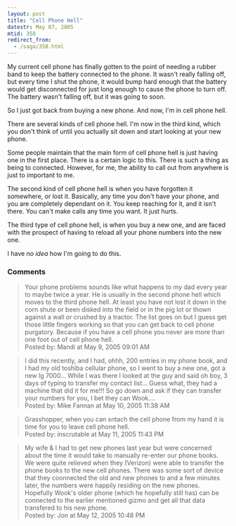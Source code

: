 ```yaml
---
layout: post
title: "Cell Phone Hell"
datestr: May 07, 2005
mtid: 358
redirect_from:
  - /saga/358.html
---
```


My current cell phone has finally gotten to the point of needing a rubber band to keep the battery connected to the phone.  It wasn't really falling off, but every time I shut the phone, it would bump hard enough that the battery would get disconnected for just long enough to cause the phone to turn off.  The battery wasn't falling off, but it was going to soon.

So I just got back from buying a new phone.  And now, I'm in cell phone hell.

There are several kinds of cell phone hell.  I'm now in the third kind, which you don't think of until you actually sit down and start looking at your new phone.

Some people maintain that the main form of cell phone hell is just having one in the first place.  There is a certain logic to this.  There is such a thing as being to connected.  However, for me, the ability to call out from anywhere is just to important to me.

The second kind of cell phone hell is when you have forgotten it somewhere, or lost it.  Basically, any time you don't have your phone, and you are completely dependant on it.  You keep reaching for it, and it isn't there.  You can't make calls any time you want.  It just hurts.

The third type of cell phone hell, is when you buy a new one, and are faced with the prospect of having to reload all your phone numbers into the new one.

I have *no idea* how I'm going to do this.

### Comments

<blockquote>
Your phone problems sounds like what happens to my dad every year to maybe twice a year.  He is usually in the second phone hell which moves to the third phone hell. At least you have not lost it down in the corn shute or been disked into the field or in the pig lot or thown against a wall or crushed by a tractor. The list goes on but I guess get those little fingers working so that you can get back to cell phone purgatory. Because if you have a cell phone you never are more than one foot out of cell phone hell. 

 
<div class="comment-meta">Posted by: Mandi at May  9, 2005 09:01 AM</div> </blockquote>

<blockquote>
I did this recently, and I had, ohhh, 200 entries in my phone book, and I had my old toshiba cellular phone, so I went to buy a new one, got a new lg 7000...  While I was there I looked at the guy and said oh boy, 3 days of typing to transfer my contact list...  Guess what, they had a machine that did it for me!!!  So go down and ask if they can transfer your numbers for you, I bet they can Wook....
<div class="comment-meta">Posted by: Mike Fannan at May 10, 2005 11:38 AM</div> </blockquote>

<blockquote>
Grasshopper, when you can sntach the cell phone from my hand it is time for you to leave cell phone hell.
<div class="comment-meta">Posted by: inscrutable at May 11, 2005 11:43 PM</div> </blockquote>

<blockquote>
My wife & I had to get new phones last year but were concerned about the time it would take to manually re-enter our phone books.  We were quite relieved when they (Verizon) were able to transfer the phone books to the new cell phones.  There was some sort of device that they coonnected the old and new phones to and a few minutes later, the numbers were happily residing on the new phones.  Hopefully Wook's older phone (which he hopefully still has) can be connected to the earlier mentioned gizmo and get all that data transfered to his new phone.
<div class="comment-meta">Posted by: Jon at May 12, 2005 10:48 PM</div> </blockquote>

